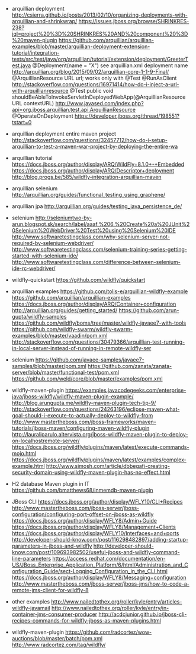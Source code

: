 * arquillian deployment
http://csierra.github.io/posts/2013/02/10/organizing-deployments-with-arquillian-and-shrinkwrap/
https://issues.jboss.org/browse/SHRINKRES-238?jql=project%20%3D%20SHRINKRES%20AND%20component%20%3D%20maven-plugin
https://github.com/arquillian/arquillian-examples/blob/master/arquillian-deployment-extension-tutorial/integration-tests/src/test/java/org/arquillian/tutorial/extension/deployment/GreeterTest.java
@Deployment(name = "X") see arquillian.xml deployment name
http://arquillian.org/blog/2015/09/02/arquillian-core-1-1-9-Final/
@ArquillianResource URL url; works only with @Test @RunAsClient
http://stackoverflow.com/questions/16971414/how-do-i-inject-a-url-with-arquillianresource
@Test public void shouldBeAbleToInvokeServletInDeployedWebApp(@ArquillianResource URL contextURL) 
http://www.javased.com/index.php?api=org.jboss.arquillian.test.api.ArquillianResource
@OperateOnDeployment
https://developer.jboss.org/thread/198551?tstart=0


* arquillian deployment entire maven project
http://stackoverflow.com/questions/32457712/how-do-i-setup-arquillian-to-test-a-maven-war-project-by-deploying-the-entire-wa

* arquillian tutorial
https://docs.jboss.org/author/display/ARQ/WildFly+8.1.0+-+Embedded
https://docs.jboss.org/author/display/ARQ/Descriptor+deployment
http://blog.progs.be/585/wildfly-integration-arquillian-maven

* arquillian selenium
http://arquillian.org/guides/functional_testing_using_graphene/

* arquillian jpa
http://arquillian.org/guides/testing_java_persistence_de/

* selenium
http://seleniumtwo-by-arun.blogspot.sk/search/label/aaaf.%206.%20Create%20a%20JUnit%20Selenium%20WebDriver%20Test%20using%20Selenium%20IDE
http://www.softwaretestingclass.com/why-selenium-server-not-required-by-selenium-webdriver/
http://www.softwaretestingclass.com/selenium-training-series-getting-started-with-selenium-ide/
http://www.softwaretestingclass.com/difference-between-selenium-ide-rc-webdriver/

* wildfly-quickstart
https://github.com/wildfly/quickstart

* arquillian examples
https://github.com/tolis-e/arquillian-wildfly-example
https://github.com/arquillian/arquillian-examples
https://docs.jboss.org/author/display/ARQ/Container+configuration
http://arquillian.org/guides/getting_started/
https://github.com/arun-gupta/wildfly-samples
https://github.com/wildfly/boms/tree/master/wildfly-javaee7-with-tools
https://github.com/wildfly-swarm/wildfly-swarm-examples/blob/master/vaadin/pom.xml
http://stackoverflow.com/questions/30479366/arquillian-test-running-in-local-server-instead-of-running-in-remote-wildfly-ser

* selenium
https://github.com/javaee-samples/javaee7-samples/blob/master/pom.xml
https://github.com/zanata/zanata-server/blob/master/functional-test/pom.xml
https://github.com/weld/core/blob/master/examples/pom.xml

* wildfly-maven-plugin
https://examples.javacodegeeks.com/enterprise-java/jboss-wildfly/wildfly-maven-plugin-example/
http://blog.arungupta.me/wildfly-maven-plugin-tech-tip-9/
http://stackoverflow.com/questions/24263196/eclipse-maven-what-goal-should-i-execute-to-actually-deploy-to-wildfly-from
http://www.mastertheboss.com/jboss-frameworks/maven-tutorials/jboss-maven/configuring-maven-wildfly-plugin
http://lauraliparulo.altervista.org/jboss-wildfly-maven-plugin-to-deploy-on-localhostremote-server/
https://docs.jboss.org/wildfly/plugins/maven/latest/execute-commands-mojo.html
https://docs.jboss.org/wildfly/plugins/maven/latest/examples/complex-example.html
http://www.simosh.com/article/dbbegafi-creating-security-domain-using-wildfly-maven-plugin-has-no-effect.html

* H2 database Maven plugin in IT
https://github.com/bmatthews68/inmemdb-maven-plugin

* JBoss CLI
https://docs.jboss.org/author/display/WFLY10/CLI+Recipes
http://www.mastertheboss.com/jboss-server/jboss-configuration/configuring-port-offset-on-jboss-as-wildfly
https://docs.jboss.org/author/display/WFLY8/Admin+Guide
https://docs.jboss.org/author/display/WFLY8/Management+Clients
https://docs.jboss.org/author/display/WFLY10/Interfaces+and+ports
http://developer-should-know.com/post/116298482897/adding-startup-parameters-in-jboss-and-wildfly
http://developer-should-know.com/post/109693982502/useful-jboss-and-wildfly-command-line-parameters
https://access.redhat.com/documentation/en-US/JBoss_Enterprise_Application_Platform/6/html/Administration_and_Configuration_Guide/sect-Logging_Configuration_in_the_CLI.html
https://docs.jboss.org/author/display/WFLY8/Messaging+configuration
http://www.mastertheboss.com/jboss-server/jboss-jms/how-to-code-a-remote-jms-client-for-wildfly-8

* other examples
http://www.nailedtothex.org/roller/kyle/entry/articles-wildfly-javamail
http://www.nailedtothex.org/roller/kyle/entry/in-container-jms-consumer-producer
http://acdcjunior.github.io/jboss-cli-recipes-commands-for-wildfly-jboss-as-maven-plugins.html

* wildfly-maven-plugin
https://github.com/radcortez/wow-auctions/blob/master/batch/pom.xml
http://www.radcortez.com/tag/wildfly/
